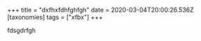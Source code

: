 +++
title = "dxfhxfdhfghfgh"
date = 2020-03-04T20:00:26.536Z
[taxonomies]
tags = ["xfbx"]
+++

fdsgdrfgh
